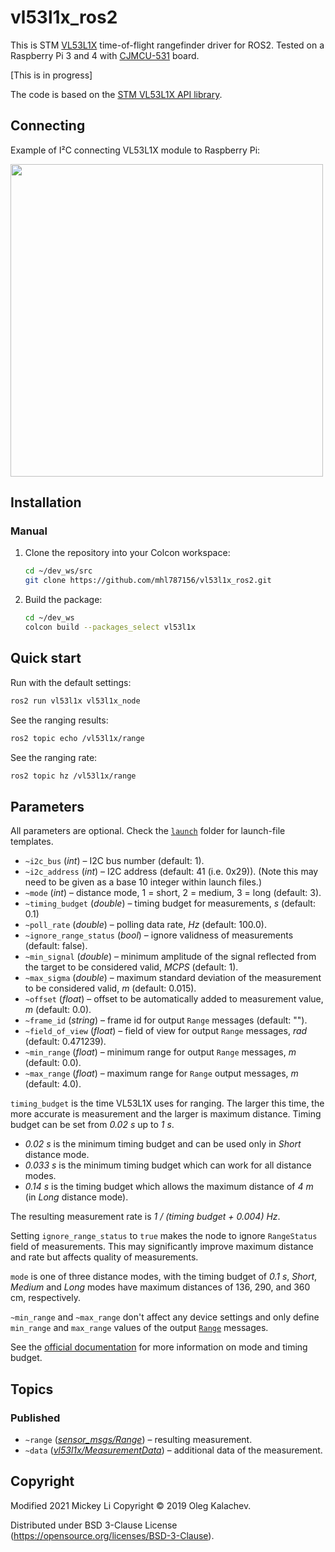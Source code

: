 # vl53l1x_ros2

This is STM [VL53L1X](https://www.st.com/en/imaging-and-photonics-solutions/vl53l1x.html) time-of-flight rangefinder driver for ROS2. Tested on a Raspberry Pi 3 and 4 with [CJMCU-531](https://ru.aliexpress.com/item/VL53L1X/32911692450.html) board.

[This is in progress]

The code is based on the [STM VL53L1X API library](https://www.st.com/content/st_com/en/products/embedded-software/proximity-sensors-software/stsw-img007.html).

## Connecting

Example of I²C connecting VL53L1X module to Raspberry Pi:

<img src="raspberry-vl53l1x.png" width=500>

## Installation

### Manual

1. Clone the repository into your Colcon workspace:

    ```bash
    cd ~/dev_ws/src
    git clone https://github.com/mhl787156/vl53l1x_ros2.git
    ```

2. Build the package:

    ```bash
    cd ~/dev_ws
    colcon build --packages_select vl53l1x
    ```

## Quick start

Run with the default settings:

```bash
ros2 run vl53l1x vl53l1x_node
```

See the ranging results:

```bash
ros2 topic echo /vl53l1x/range
```

See the ranging rate:

```bash
ros2 topic hz /vl53l1x/range
```

## Parameters

All parameters are optional. Check the [`launch`](https://github.com/okalachev/vl53l1x_ros/tree/master/vl53l1x/launch) folder for launch-file templates.

* `~i2c_bus` (*int*) – I2C bus number (default: 1).
* `~i2c_address` (*int*) – I2C address (default: 41 (i.e. 0x29)). (Note this may need to be given as a base 10 integer within launch files.)
* `~mode` (*int*) – distance mode, 1 = short, 2 = medium, 3 = long (default: 3).
* `~timing_budget` (*double*) – timing budget for measurements, *s* (default: 0.1)
* `~poll_rate` (*double*) – polling data rate, *Hz* (default: 100.0).
* `~ignore_range_status` (*bool*) – ignore validness of measurements (default: false).
* `~min_signal` (*double*) – minimum amplitude of the signal reflected from the target to be considered valid, *MCPS* (default: 1).
* `~max_sigma` (*double*) – maximum standard deviation of the measurement to be considered valid, *m* (default: 0.015).
* `~offset` (*float*) – offset to be automatically added to measurement value, *m* (default: 0.0).
* `~frame_id` (*string*) – frame id for output `Range` messages (default: "").
* `~field_of_view` (*float*) – field of view for output `Range` messages, *rad* (default: 0.471239).
* `~min_range` (*float*) – minimum range for output `Range` messages, *m* (default: 0.0).
* `~max_range` (*float*) – maximum range for `Range` output messages, *m* (default: 4.0).

`timing_budget` is the time VL53L1X uses for ranging. The larger this time, the more accurate is measurement and the larger is maximum distance. Timing budget can be set from *0.02 s* up to *1 s*.

* *0.02 s* is the minimum timing budget and can be used only in *Short* distance mode.
* *0.033 s* is the minimum timing budget which can work for all distance modes.
* *0.14 s* is the timing budget which allows the maximum distance of *4 m* (in *Long* distance mode).

The resulting measurement rate is *1 / (timing budget + 0.004) Hz*.

Setting `ignore_range_status` to `true` makes the node to ignore `RangeStatus` field of measurements. This may significantly improve maximum distance and rate but affects quality of measurements.

`mode` is one of three distance modes, with the timing budget of *0.1 s*, *Short*, *Medium* and *Long* modes have maximum distances of 136, 290, and 360 cm, respectively.

`~min_range` and `~max_range` don't affect any device settings and only define `min_range` and `max_range` values of the output [`Range`](http://docs.ros.org/melodic/api/sensor_msgs/html/msg/Range.html) messages.

See the [official documentation](https://www.st.com/resource/en/datasheet/vl53l1x.pdf) for more information on mode and timing budget.

## Topics

### Published

* `~range` ([*sensor_msgs/Range*](http://docs.ros.org/kinetic/api/sensor_msgs/html/msg/Range.html)) – resulting measurement.
* `~data` ([*vl53l1x/MeasurementData*](https://github.com/mhl787156/vl53l1x_ros2/blob/master/vl53l1x/msg/MeasurementData.msg)) – additional data of the measurement.

## Copyright

Modified 2021 Mickey Li
Copyright © 2019 Oleg Kalachev.

Distributed under BSD 3-Clause License (https://opensource.org/licenses/BSD-3-Clause).
